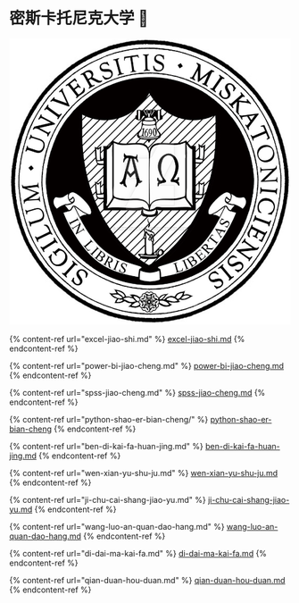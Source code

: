 # 密斯卡托尼克大学 🏫

![](../.gitbook/assets/R43126f5d8305fcbfac32a88fd89eefc1.jpeg)

{% content-ref url="excel-jiao-shi.md" %}
[excel-jiao-shi.md](excel-jiao-shi.md)
{% endcontent-ref %}

{% content-ref url="power-bi-jiao-cheng.md" %}
[power-bi-jiao-cheng.md](power-bi-jiao-cheng.md)
{% endcontent-ref %}

{% content-ref url="spss-jiao-cheng.md" %}
[spss-jiao-cheng.md](spss-jiao-cheng.md)
{% endcontent-ref %}

{% content-ref url="python-shao-er-bian-cheng/" %}
[python-shao-er-bian-cheng](python-shao-er-bian-cheng/)
{% endcontent-ref %}

{% content-ref url="ben-di-kai-fa-huan-jing.md" %}
[ben-di-kai-fa-huan-jing.md](ben-di-kai-fa-huan-jing.md)
{% endcontent-ref %}

{% content-ref url="wen-xian-yu-shu-ju.md" %}
[wen-xian-yu-shu-ju.md](wen-xian-yu-shu-ju.md)
{% endcontent-ref %}

{% content-ref url="ji-chu-cai-shang-jiao-yu.md" %}
[ji-chu-cai-shang-jiao-yu.md](ji-chu-cai-shang-jiao-yu.md)
{% endcontent-ref %}

{% content-ref url="wang-luo-an-quan-dao-hang.md" %}
[wang-luo-an-quan-dao-hang.md](wang-luo-an-quan-dao-hang.md)
{% endcontent-ref %}

{% content-ref url="di-dai-ma-kai-fa.md" %}
[di-dai-ma-kai-fa.md](di-dai-ma-kai-fa.md)
{% endcontent-ref %}

{% content-ref url="qian-duan-hou-duan.md" %}
[qian-duan-hou-duan.md](qian-duan-hou-duan.md)
{% endcontent-ref %}
